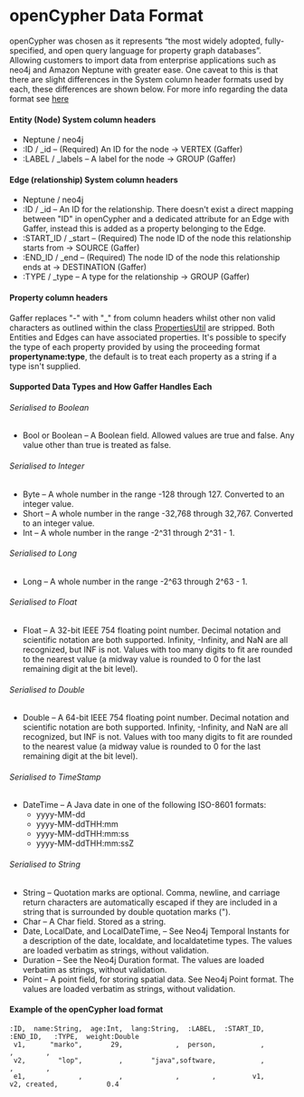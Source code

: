 # openCypher Data Format

openCypher was chosen as it represents “the most widely adopted, fully-specified, and open query
language for property graph databases”. Allowing customers to import data from enterprise applications
such as neo4j and Amazon Neptune with greater ease. One caveat to this is that there are slight differences
in the System column header formats used by each, these differences are shown below. For more info regarding 
the data format see [here](https://docs.aws.amazon.com/neptune/latest/userguide/bulk-load-tutorial-format-opencypher.html)
#### Entity (Node) System column headers
- Neptune / neo4j
- :ID     / _id  –  (Required) An ID for the node -> VERTEX (Gaffer)
- :LABEL  / _labels  –  A label for the node -> GROUP (Gaffer)

#### Edge (relationship) System column headers
- Neptune   / neo4j
- :ID       / _id   –   An ID for the relationship. There doesn't exist a direct mapping between "ID" in openCypher and 
                  a dedicated attribute for an Edge with Gaffer, instead this is added as a property belonging to the Edge. 
- :START_ID / _start  –   (Required) The node ID of the node this relationship starts from -> SOURCE (Gaffer)
- :END_ID   / _end   –   (Required) The node ID of the node this relationship ends at -> DESTINATION (Gaffer)
- :TYPE     / _type   –   A type for the relationship -> GROUP (Gaffer)

#### Property column headers
Gaffer replaces "-" with "_" from column headers whilst other non valid characters as outlined within the class 
[PropertiesUtil](https://github.com/gchq/Gaffer/blob/f16de7c3eccfe7a800cad1d7eea5fbae4cf01d44/core/common-util/src/main/java/uk/gov/gchq/gaffer/commonutil/PropertiesUtil.java#L26) are stripped. 
Both Entities and Edges can have associated properties. It's possible to specify the type of
each property provided by using the proceeding format **propertyname:type**, the default is to
treat each property as a string if a type isn't supplied. 
#### Supported Data Types and How Gaffer Handles Each
###### Serialised to Boolean
  - Bool or Boolean   –   A Boolean field. Allowed values are true and false. Any value other than true is treated as false.
###### Serialised to Integer
  - Byte   –   A whole number in the range -128 through 127. Converted to an integer value.
  - Short   –   A whole number in the range -32,768 through 32,767. Converted to an integer value.
  - Int   –   A whole number in the range -2^31 through 2^31 - 1.
###### Serialised to Long
  - Long   –   A whole number in the range -2^63 through 2^63 - 1.
###### Serialised to Float
  - Float   –   A 32-bit IEEE 754 floating point number. Decimal notation and scientific notation are both supported. Infinity, -Infinity, and NaN are all recognized, but INF is not. 
    Values with too many digits to fit are rounded to the nearest value (a midway value is rounded to 0 for the last remaining digit at the bit level).
###### Serialised to Double
  - Double   –   A 64-bit IEEE 754 floating point number. Decimal notation and scientific notation are both supported. Infinity, -Infinity, and NaN are all recognized, but INF is not.
    Values with too many digits to fit are rounded to the nearest value (a midway value is rounded to 0 for the last remaining digit at the bit level).
###### Serialised to TimeStamp
  - DateTime   –   A Java date in one of the following ISO-8601 formats:
      - yyyy-MM-dd
      - yyyy-MM-ddTHH:mm
      - yyyy-MM-ddTHH:mm:ss
      - yyyy-MM-ddTHH:mm:ssZ
###### Serialised to String
- String   –   Quotation marks are optional. Comma, newline, and carriage return characters are automatically escaped if they are included in a string that is surrounded by double quotation marks (").
- Char   –   A Char field. Stored as a string.
- Date, LocalDate, and LocalDateTime,   –   See Neo4j Temporal Instants for a description of the date, localdate, and localdatetime types.
  The values are loaded verbatim as strings, without validation.
- Duration   –   See the Neo4j Duration format. The values are loaded verbatim as strings, without validation.
- Point   –   A point field, for storing spatial data. See Neo4j Point format. The values are loaded verbatim as strings, without validation.

#### Example of the openCypher load format
```
:ID,  name:String,  age:Int,  lang:String,  :LABEL,  :START_ID,  :END_ID,   :TYPE,  weight:Double
 v1,      "marko",       29,             ,  person,           ,         ,        ,
 v2,        "lop",         ,       "java",software,           ,         ,        ,
 e1,             ,         ,             ,        ,         v1,       v2, created,            0.4
 ```
 

